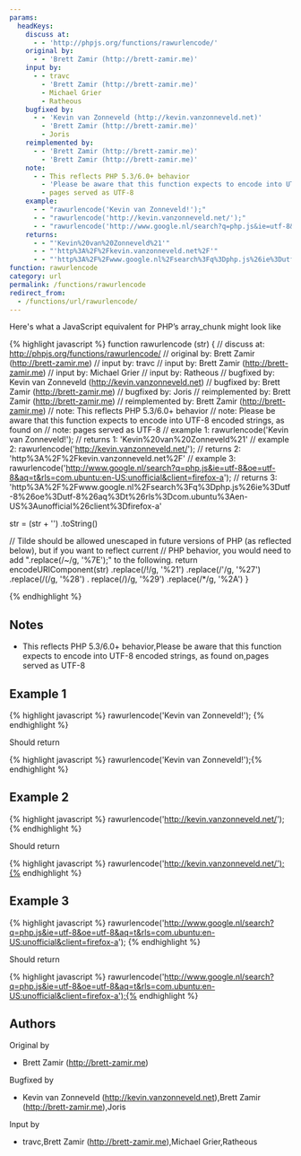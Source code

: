 ```yaml
---
params:
  headKeys:
    discuss at:
      - - 'http://phpjs.org/functions/rawurlencode/'
    original by:
      - - 'Brett Zamir (http://brett-zamir.me)'
    input by:
      - - travc
        - 'Brett Zamir (http://brett-zamir.me)'
        - Michael Grier
        - Ratheous
    bugfixed by:
      - - 'Kevin van Zonneveld (http://kevin.vanzonneveld.net)'
        - 'Brett Zamir (http://brett-zamir.me)'
        - Joris
    reimplemented by:
      - - 'Brett Zamir (http://brett-zamir.me)'
        - 'Brett Zamir (http://brett-zamir.me)'
    note:
      - - This reflects PHP 5.3/6.0+ behavior
        - 'Please be aware that this function expects to encode into UTF-8 encoded strings, as found on'
        - pages served as UTF-8
    example:
      - - "rawurlencode('Kevin van Zonneveld!');"
      - - "rawurlencode('http://kevin.vanzonneveld.net/');"
      - - "rawurlencode('http://www.google.nl/search?q=php.js&ie=utf-8&oe=utf-8&aq=t&rls=com.ubuntu:en-US:unofficial&client=firefox-a');"
    returns:
      - - "'Kevin%20van%20Zonneveld%21'"
      - - "'http%3A%2F%2Fkevin.vanzonneveld.net%2F'"
      - - "'http%3A%2F%2Fwww.google.nl%2Fsearch%3Fq%3Dphp.js%26ie%3Dutf-8%26oe%3Dutf-8%26aq%3Dt%26rls%3Dcom.ubuntu%3Aen-US%3Aunofficial%26client%3Dfirefox-a'"
function: rawurlencode
category: url
permalink: /functions/rawurlencode
redirect_from:
  - /functions/url/rawurlencode/
---
```


<!-- WARNING! This file is auto generated by `npm run web:inject`, do not edit by hand -->

Here's what a JavaScript equivalent for PHP’s array_chunk might look like

{% highlight javascript %}
function rawurlencode (str) {
  //       discuss at: http://phpjs.org/functions/rawurlencode/
  //      original by: Brett Zamir (http://brett-zamir.me)
  //         input by: travc
  //         input by: Brett Zamir (http://brett-zamir.me)
  //         input by: Michael Grier
  //         input by: Ratheous
  //      bugfixed by: Kevin van Zonneveld (http://kevin.vanzonneveld.net)
  //      bugfixed by: Brett Zamir (http://brett-zamir.me)
  //      bugfixed by: Joris
  // reimplemented by: Brett Zamir (http://brett-zamir.me)
  // reimplemented by: Brett Zamir (http://brett-zamir.me)
  //             note: This reflects PHP 5.3/6.0+ behavior
  //             note: Please be aware that this function expects to encode into UTF-8 encoded strings, as found on
  //             note: pages served as UTF-8
  //        example 1: rawurlencode('Kevin van Zonneveld!');
  //        returns 1: 'Kevin%20van%20Zonneveld%21'
  //        example 2: rawurlencode('http://kevin.vanzonneveld.net/');
  //        returns 2: 'http%3A%2F%2Fkevin.vanzonneveld.net%2F'
  //        example 3: rawurlencode('http://www.google.nl/search?q=php.js&ie=utf-8&oe=utf-8&aq=t&rls=com.ubuntu:en-US:unofficial&client=firefox-a');
  //        returns 3: 'http%3A%2F%2Fwww.google.nl%2Fsearch%3Fq%3Dphp.js%26ie%3Dutf-8%26oe%3Dutf-8%26aq%3Dt%26rls%3Dcom.ubuntu%3Aen-US%3Aunofficial%26client%3Dfirefox-a'

  str = (str + '')
    .toString()

  // Tilde should be allowed unescaped in future versions of PHP (as reflected below), but if you want to reflect current
  // PHP behavior, you would need to add ".replace(/~/g, '%7E');" to the following.
  return encodeURIComponent(str)
    .replace(/!/g, '%21')
    .replace(/'/g, '%27')
    .replace(/\(/g, '%28')
    .
  replace(/\)/g, '%29')
    .replace(/\*/g, '%2A')
}

{% endhighlight %}

## Notes
- This reflects PHP 5.3/6.0+ behavior,Please be aware that this function expects to encode into UTF-8 encoded strings, as found on,pages served as UTF-8

## Example 1

{% highlight javascript %}
rawurlencode('Kevin van Zonneveld!');
{% endhighlight %}

Should return

{% highlight javascript %}
rawurlencode('Kevin van Zonneveld!');{% endhighlight %}

## Example 2

{% highlight javascript %}
rawurlencode('http://kevin.vanzonneveld.net/');
{% endhighlight %}

Should return

{% highlight javascript %}
rawurlencode('http://kevin.vanzonneveld.net/');{% endhighlight %}

## Example 3

{% highlight javascript %}
rawurlencode('http://www.google.nl/search?q=php.js&ie=utf-8&oe=utf-8&aq=t&rls=com.ubuntu:en-US:unofficial&client=firefox-a');
{% endhighlight %}

Should return

{% highlight javascript %}
rawurlencode('http://www.google.nl/search?q=php.js&ie=utf-8&oe=utf-8&aq=t&rls=com.ubuntu:en-US:unofficial&client=firefox-a');{% endhighlight %}


## Authors


Original by

- Brett Zamir (http://brett-zamir.me)


Bugfixed by

- Kevin van Zonneveld (http://kevin.vanzonneveld.net),Brett Zamir (http://brett-zamir.me),Joris


Input by

- travc,Brett Zamir (http://brett-zamir.me),Michael Grier,Ratheous

